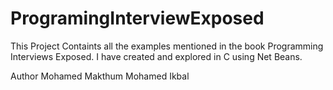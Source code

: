 ProgramingInterviewExposed
==========================

This Project Containts all the examples mentioned in the book Programming Interviews Exposed. I have created and explored in C using Net Beans.


Author 
Mohamed Makthum Mohamed Ikbal
